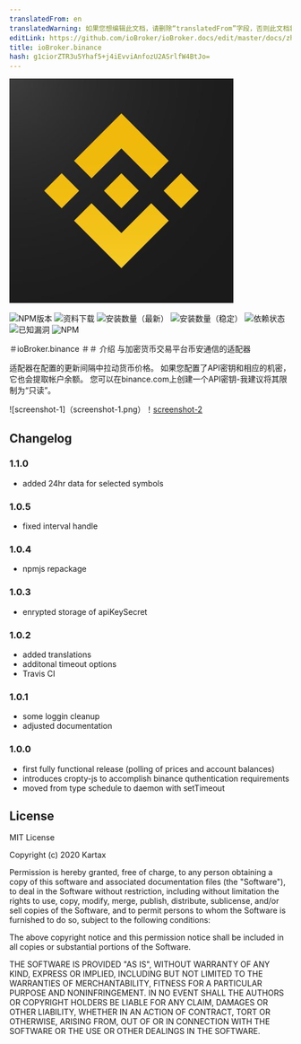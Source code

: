 ```yaml
---
translatedFrom: en
translatedWarning: 如果您想编辑此文档，请删除“translatedFrom”字段，否则此文档将再次自动翻译
editLink: https://github.com/ioBroker/ioBroker.docs/edit/master/docs/zh-cn/adapterref/iobroker.binance/README.md
title: ioBroker.binance
hash: g1ciorZTR3u5Yhaf5+j4iEvviAnfozU2ASrlfW4BtJo=
---
```

![商标](../../../en/adapterref/iobroker.binance/admin/binance.png)

![NPM版本](http://img.shields.io/npm/v/iobroker.binance.svg)
![资料下载](https://img.shields.io/npm/dm/iobroker.binance.svg)
![安装数量（最新）](http://iobroker.live/badges/binance-installed.svg)
![安装数量（稳定）](http://iobroker.live/badges/binance-stable.svg)
![依赖状态](https://img.shields.io/david/Kartax/iobroker.binance.svg)
![已知漏洞](https://snyk.io/test/github/Kartax/ioBroker.binance/badge.svg)
![NPM](https://nodei.co/npm/iobroker.binance.png?downloads=true)

＃ioBroker.binance
＃＃ 介绍
与加密货币交易平台币安通信的适配器

适配器在配置的更新间隔中拉动货币价格。
如果您配置了API密钥和相应的机密，它也会提取帐户余额。
您可以在binance.com上创建一个API密钥-我建议将其限制为“只读”。

![screenshot-1]（screenshot-1.png）！[screenshot-2](../../../en/adapterref/iobroker.binance/screenshot-2.png)

## Changelog
### 1.1.0
- added 24hr data for selected symbols
### 1.0.5
- fixed interval handle
### 1.0.4
- npmjs repackage
### 1.0.3
- enrypted storage of apiKeySecret
### 1.0.2
- added translations
- additonal timeout options
- Travis CI
### 1.0.1
- some loggin cleanup
- adjusted documentation
### 1.0.0
- first fully functional release (polling of prices and account balances)
- introduces cropty-js to accomplish binance quthentication requirements
- moved from type schedule to daemon with setTimeout

## License
MIT License

Copyright (c) 2020 Kartax

Permission is hereby granted, free of charge, to any person obtaining a copy
of this software and associated documentation files (the "Software"), to deal
in the Software without restriction, including without limitation the rights
to use, copy, modify, merge, publish, distribute, sublicense, and/or sell
copies of the Software, and to permit persons to whom the Software is
furnished to do so, subject to the following conditions:

The above copyright notice and this permission notice shall be included in all
copies or substantial portions of the Software.

THE SOFTWARE IS PROVIDED "AS IS", WITHOUT WARRANTY OF ANY KIND, EXPRESS OR
IMPLIED, INCLUDING BUT NOT LIMITED TO THE WARRANTIES OF MERCHANTABILITY,
FITNESS FOR A PARTICULAR PURPOSE AND NONINFRINGEMENT. IN NO EVENT SHALL THE
AUTHORS OR COPYRIGHT HOLDERS BE LIABLE FOR ANY CLAIM, DAMAGES OR OTHER
LIABILITY, WHETHER IN AN ACTION OF CONTRACT, TORT OR OTHERWISE, ARISING FROM,
OUT OF OR IN CONNECTION WITH THE SOFTWARE OR THE USE OR OTHER DEALINGS IN THE
SOFTWARE.